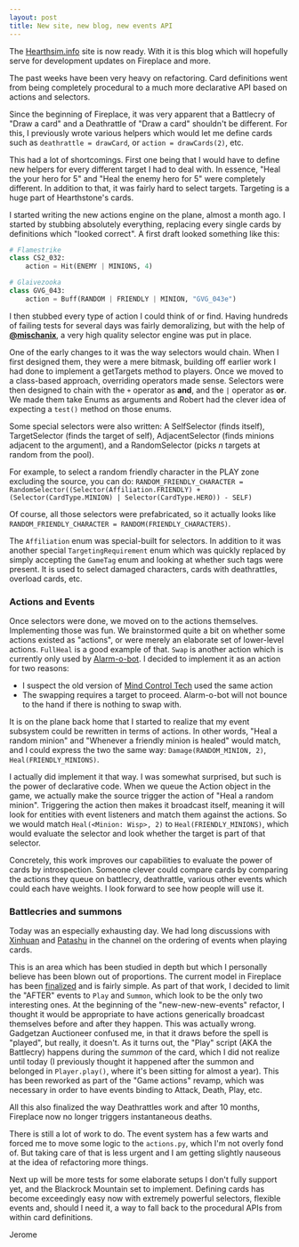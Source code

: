 ```yaml
---
layout: post
title: New site, new blog, new events API
---
```


The [Hearthsim.info](http://hearthsim.info) site is now ready. With it is this blog which will
hopefully serve for development updates on Fireplace and more.

The past weeks have been very heavy on refactoring. Card definitions went from being completely
procedural to a much more declarative API based on actions and selectors.

Since the beginning of Fireplace, it was very apparent that a Battlecry of "Draw a card" and a
Deathrattle of "Draw a card" shouldn't be different. For this, I previously wrote various helpers
which would let me define cards such as `deathrattle = drawCard`, or `action = drawCards(2)`, etc.

This had a lot of shortcomings. First one being that I would have to define new helpers for every
different target I had to deal with. In essence, "Heal the your hero for 5" and
"Heal the enemy hero for 5" were completely different.
In addition to that, it was fairly hard to select targets. Targeting is a huge part of Hearthstone's
cards.

I started writing the new actions engine on the plane, almost a month ago. I started by stubbing
absolutely everything, replacing every single cards by definitions which "looked correct".
A first draft looked something like this:
```python
# Flamestrike
class CS2_032:
	action = Hit(ENEMY | MINIONS, 4)

# Glaivezooka
class GVG_043:
	action = Buff(RANDOM | FRIENDLY | MINION, "GVG_043e")
```

I then stubbed every type of action I could think of or find. Having hundreds of failing tests
for several days was fairly demoralizing, but with the help of **[@mischanix](https://github.com/mischanix)**,
a very high quality selector engine was put in place.

One of the early changes to it was the way selectors would chain. When I first designed them,
they were a mere bitmask, building off earlier work I had done to implement a getTargets method to players.
Once we moved to a class-based approach, overriding operators made sense. Selectors were then designed
to chain with the `+` operator as **and**, and the `|` operator as **or**. We made them take Enums as
arguments and Robert had the clever idea of expecting a `test()` method on those enums.

Some special selectors were also written: A SelfSelector (finds itself), TargetSelector (finds the target of self),
AdjacentSelector (finds minions adjacent to the argument), and a RandomSelector (picks *n* targets at random from the pool).

For example, to select a random friendly character in the PLAY zone excluding the source, you can do:
`RANDOM_FRIENDLY_CHARACTER = RandomSelector((Selector(Affiliation.FRIENDLY) + (Selector(CardType.MINION) | Selector(CardType.HERO)) - SELF)`

Of course, all those selectors were prefabricated, so it actually looks like `RANDOM_FRIENDLY_CHARACTER = RANDOM(FRIENDLY_CHARACTERS)`.

The `Affiliation` enum was special-built for selectors. In addition to it was another special
`TargetingRequirement` enum which was quickly replaced by simply accepting the `GameTag` enum and looking at
whether such tags were present. It is used to select damaged characters, cards with deathrattles, overload cards, etc.


### Actions and Events

Once selectors were done, we moved on to the actions themselves. Implementing those was fun. We brainstormed
quite a bit on whether some actions existed as "actions", or were merely an elaborate set of lower-level actions.
`FullHeal` is a good example of that. `Swap` is another action which is currently only used by
[Alarm-o-bot](http://hearthstone.gamepedia.com/Alarm-o-Bot). I decided to implement it as an action for two reasons:

 * I suspect the old version of [Mind Control Tech](http://hearthstone.gamepedia.com/Mind_Control_Tech) used the same action
 * The swapping requires a target to proceed. Alarm-o-bot will not bounce to the hand if there is nothing to swap with.

It is on the plane back home that I started to realize that my event subsystem could be rewritten in terms of actions.
In other words, "Heal a random minion" and "Whenever a friendly minion is healed" would match, and I could
express the two the same way: `Damage(RANDOM_MINION, 2)`, `Heal(FRIENDLY_MINIONS)`.

I actually did implement it that way. I was somewhat surprised, but such is the power of declarative code.
When we queue the Action object in the game, we actually make the source trigger the action of
"Heal a random minion". Triggering the action then makes it broadcast itself, meaning it will look
for entities with event listeners and match them against the actions. So we would match
`Heal(<Minion: Wisp>, 2)` to `Heal(FRIENDLY_MINIONS)`, which would evaluate the selector and look whether
the target is part of that selector.

Concretely, this work improves our capabilities to evaluate the power of cards by introspection.
Someone clever could compare cards by comparing the actions they queue on battlecry, deathrattle,
various other events which could each have weights. I look forward to see how people will use it.


### Battlecries and summons

Today was an especially exhausting day. We had long discussions with [Xinhuan](http://hearthstone.gamepedia.com/User:Xinhuan) and
[Patashu](http://hearthstone.gamepedia.com/User:Patashu) in the channel on the ordering of events when
playing cards.

This is an area which has been studied in depth but which I personally believe has been blown out of proportions.
The current model in Fireplace has been [finalized](https://github.com/jleclanche/fireplace/commit/14ea8d106a)
and is fairly simple.
As part of that work, I decided to limit the "AFTER" events to `Play` and `Summon`, which look to be the only
two interesting ones.
At the beginning of the "new-new-new-events" refactor, I thought it would be appropriate to have actions
generically broadcast themselves before and after they happen. This was actually wrong.
Gadgetzan Auctioneer confused me, in that it draws before the spell is "played", but really, it doesn't.
As it turns out, the "Play" script (AKA the Battlecry) happens during the *summon* of the card,
which I did not realize until today (I previously thought it happened after the summon and belonged in `Player.play()`, where it's been sitting for almost a year).
This has been reworked as part of the "Game actions" revamp, which was necessary in order to have
events binding to Attack, Death, Play, etc.

All this also finalized the way Deathrattles work and after 10 months, Fireplace now no longer triggers
instantaneous deaths.

There is still a lot of work to do. The event system has a few warts and forced me to move some logic
to the `actions.py`, which I'm not overly fond of. But taking care of that is less urgent and I am getting
slightly nauseous at the idea of refactoring more things.

Next up will be more tests for some elaborate setups I don't fully support yet, and the Blackrock Mountain
set to implement. Defining cards has become exceedingly easy now with extremely powerful selectors, flexible
events and, should I need it, a way to fall back to the procedural APIs from within card definitions.

Jerome
